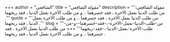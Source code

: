 +++
author = "الشافعي"
title = "مقولة الشافعي"
description = '''مقولة الشافعي: من طلب الدنيا بعمل الآخرة ، فقد خسرهما .. و من طلب الآخرة بعمل الدنيا ، فقد ربحهما .'''
quote = '''من طلب الدنيا بعمل الآخرة ، فقد خسرهما .. و من طلب الآخرة بعمل الدنيا ، فقد ربحهما .'''
slug = '''من-طلب-الدنيا-بعمل-الآخرة-،-فقد-خسرهما--و-من-طلب-الآخرة-بعمل-الدنيا-،-فقد-ربحهما'''
+++
من طلب الدنيا بعمل الآخرة ، فقد خسرهما .. و من طلب الآخرة بعمل الدنيا ، فقد ربحهما .
